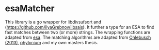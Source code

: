 # esaMatcher
This library is a go wrapper for [libdivsufsort](https://github.com/y-256/libdivsufsort) and (https://github.com/IlyaGrebnov/libsais). 
It further a type for an ESA to find fast matches between two (or more) strings. 
The wrapping functions are adapted from [esa](https://github.com/evolbioinf/esa). 
The matching algorithms are adapted from [Ohlebusch (2013)](https://www.uni-ulm.de/en/in/theo/m/ohlebusch/book-bioinformatics-algorithms/), [phylonium](https://github.com/evolbioinf/phylonium) and my own masters thesis. 